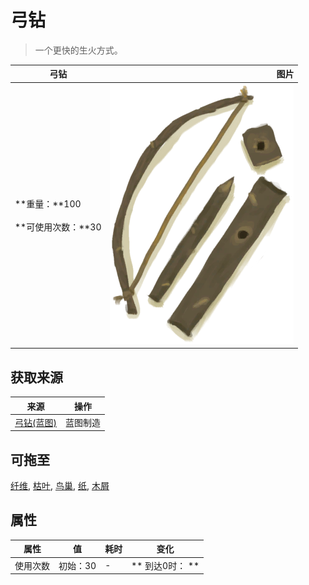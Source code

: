 # 弓钻  
> 一个更快的生火方式。  
  
  弓钻  |   图片   
 ----  |  ----:   
 **重量：**100<br><br>**可使用次数：**30  |  ![](Sprite/BowDrill.png)   
  
## 获取来源  
来源  |  操作  
----  |  ----  
[弓钻(蓝图)](Bp_BowDrill.md)  |  蓝图制造  
## 可拖至  
[纤维](Fibers.md), [枯叶](LeavesDry.md), [鸟巢](Nest.md), [纸](Papers.md), [木屑](WoodShavings.md)  
## 属性   
属性  |  值  |  耗时  |  变化  
----  |  ----  |  ----  |  ----  
使用次数  |  初始：30  |  -  |  ** 到达0时： **  
